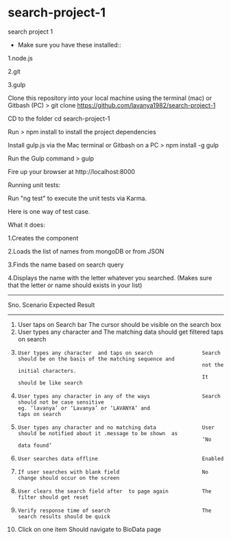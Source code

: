 # search-project-1
search project 1


* Make sure you have these installed::

1.node.js

2.git 

3.gulp

Clone this repository into your local machine using the terminal (mac) or Gitbash (PC) > git clone https://github.com/lavanya1982/search-project-1

CD to the folder cd search-project-1

Run > npm install to install the project dependencies

Install gulp.js via the Mac terminal or Gitbash on a PC > npm install -g gulp

Run the Gulp command > gulp

Fire up your browser at http://localhost:8000


Running unit tests:

Run "ng test" to execute the unit tests via Karma.

Here is one way of test case.

What it does:

1.Creates the component

2.Loads the list of names from mongoDB or from JSON

3.Finds the name based on search query

4.Displays the name with the letter whatever you searched. (Makes sure that the letter or name should exists in your list)


_____________________________________________________________________________________________________________________________
Sno.	          Scenario	                                           Expected Result
_____________________________________________________________________________________________________________________________
1.	User taps on Search bar	                                The cursor should be visible on the search box
2.	User types any character and                                The matching data should get filtered
       taps on search	
3.     User types any character  and taps on search                Search should be on the basis of the matching sequence and 
                                                                   not the  initial characters. 
                                                                   It should be like search
                                                                   
4.     User types any character in any of the ways                 Search should not be case sensitive
       eg. ‘lavanya’ or ‘Lavanya’ or ‘LAVANYA’ and 
       taps on search   

5.     User types any character and no matching data               User should be notified about it .message to be shown  as 
                                                                   ‘No data found’  
                                                   
6.     User searches data offline                                  Enabled
7.     If user searches with blank field                           No change should occur on the screen
8.     User clears the search field after  to page again           The filter should get reset
9.     Verify response time of search                              The search results should be quick
10.    Click on one item                                           Should navigate to BioData page


